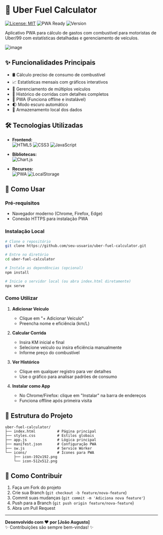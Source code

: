 # 🚖 Uber Fuel Calculator

[![License: MIT](https://img.shields.io/badge/License-MIT-green.svg)](https://opensource.org/licenses/MIT)
![PWA Ready](https://img.shields.io/badge/PWA-Ready-blue.svg)
![Version](https://img.shields.io/badge/Version-2.0.0-orange)

Aplicativo PWA para cálculo de gastos com combustível para motoristas de Uber/99 com estatísticas detalhadas e gerenciamento de veículos.

![image](https://github.com/user-attachments/assets/0eb691c3-efa2-4617-99c2-6a634194578c)


## ✨ Funcionalidades Principais

- 🛢️ Cálculo preciso de consumo de combustível
- 📈 Estatísticas mensais com gráficos interativos
- 🚗 Gerenciamento de múltiplos veículos
- 📅 Histórico de corridas com detalhes completos
- 📱 PWA (Funciona offline e instalável)
- 🌓 Modo escuro automático
- 💾 Armazenamento local dos dados

## 🛠️ Tecnologias Utilizadas

- **Frontend:**  
  ![HTML5](https://img.shields.io/badge/HTML5-E34F26?logo=html5&logoColor=white)
  ![CSS3](https://img.shields.io/badge/CSS3-1572B6?logo=css3&logoColor=white)
  ![JavaScript](https://img.shields.io/badge/JavaScript-F7DF1E?logo=javascript&logoColor=black)
  
- **Bibliotecas:**  
  ![Chart.js](https://img.shields.io/badge/Chart.js-FF6384?logo=chartdotjs&logoColor=white)
  
- **Recursos:**  
  ![PWA](https://img.shields.io/badge/PWA-5A0FC8?logo=pwa&logoColor=white)
  ![LocalStorage](https://img.shields.io/badge/LocalStorage-007ACC?logo=html5&logoColor=white)

## 🚀 Como Usar

### Pré-requisitos
- Navegador moderno (Chrome, Firefox, Edge)
- Conexão HTTPS para instalação PWA

### Instalação Local

```bash
# Clone o repositório
git clone https://github.com/seu-usuario/uber-fuel-calculator.git

# Entre no diretório
cd uber-fuel-calculator

# Instale as dependências (opcional)
npm install

# Inicie o servidor local (ou abra index.html diretamente)
npx serve
```

### Como Utilizar
1. **Adicionar Veículo**  
   - Clique em "+ Adicionar Veículo"
   - Preencha nome e eficiência (km/L)

2. **Calcular Corrida**  
   - Insira KM inicial e final
   - Selecione veículo ou insira eficiência manualmente
   - Informe preço do combustível

3. **Ver Histórico**  
   - Clique em qualquer registro para ver detalhes
   - Use o gráfico para analisar padrões de consumo

4. **Instalar como App**  
   - No Chrome/Firefox: clique em "Instalar" na barra de endereços
   - Funciona offline após primeira visita

## 📂 Estrutura do Projeto
```
uber-fuel-calculator/
├── index.html          # Página principal
├── styles.css          # Estilos globais
├── app.js              # Lógica principal
├── manifest.json       # Configuração PWA
├── sw.js               # Service Worker
└── icons/              # Ícones para PWA
    ├── icon-192x192.png
    └── icon-512x512.png
```

## 🤝 Como Contribuir
1. Faça um Fork do projeto
2. Crie sua Branch (`git checkout -b feature/nova-feature`)
3. Commit suas mudanças (`git commit -m 'Adiciona nova feature'`)
4. Push para a Branch (`git push origin feature/nova-feature`)
5. Abra um Pull Request

---

**Desenvolvido com ❤️ por [João Augusto]**  
✨ Contribuições são sempre bem-vindas! ✨
